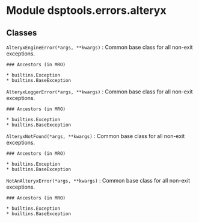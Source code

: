 Module dsptools.errors.alteryx
==============================

Classes
-------

`AlteryxEngineError(*args, **kwargs)`
:   Common base class for all non-exit exceptions.

    ### Ancestors (in MRO)

    * builtins.Exception
    * builtins.BaseException

`AlteryxLoggerError(*args, **kwargs)`
:   Common base class for all non-exit exceptions.

    ### Ancestors (in MRO)

    * builtins.Exception
    * builtins.BaseException

`AlteryxNotFound(*args, **kwargs)`
:   Common base class for all non-exit exceptions.

    ### Ancestors (in MRO)

    * builtins.Exception
    * builtins.BaseException

`NotAnAlteryxError(*args, **kwargs)`
:   Common base class for all non-exit exceptions.

    ### Ancestors (in MRO)

    * builtins.Exception
    * builtins.BaseException